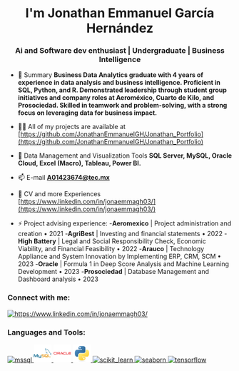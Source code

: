 <h1 align="center">I'm Jonathan Emmanuel García Hernández</h1>
<h3 align="center">Ai and Software dev enthusiast | Undergraduate | Business Intelligence</h3>

- 💬 Summary **Business Data Analytics graduate with 4 years of experience in data analysis and business intelligence. Proficient in SQL, Python, and R. Demonstrated leadership through student group initiatives and company roles at Aeroméxico, Cuarto de Kilo, and Prosociedad. Skilled in teamwork and problem-solving, with a strong focus on leveraging data for business impact.**

- 👨‍💻 All of my projects are available at [https://github.com/JonathanEmmanuelGH/Jonathan_Portfolio](https://github.com/JonathanEmmanuelGH/Jonathan_Portfolio)

- 🧬 Data Management and Visualization Tools **SQL Server, MySQL, Oracle Cloud, Excel (Macro), Tableau, Power BI.**

- 📫 E-mail **A01423674@tec.mx**

- 📄 CV and more Experiences [https://www.linkedin.com/in/jonaemmagh03/](https://www.linkedin.com/in/jonaemmagh03/)

- ⚡ Project advising experience: 
-**Aeromexico** | Project administration and creation • 2021
-**AgriBest** | Investing and financial statements • 2022
-**High Battery** | Legal and Social Responsibility Check, Economic Viability, and Financial Feasibility • 2022
-**Arauco** | Technology Appliance and System Innovation by Implementing ERP, CRM, SCM • 2023
-**Oracle** | Formula 1 in Deep Score Analysis and Machine Learning Development • 2023
-**Prosociedad** | Database Management and Dashboard analysis • 2023

<h3 align="left">Connect with me:</h3>
<p align="left">
<a href="https://linkedin.com/in/https://www.linkedin.com/in/jonaemmagh03/" target="blank"><img align="center" src="https://raw.githubusercontent.com/rahuldkjain/github-profile-readme-generator/master/src/images/icons/Social/linked-in-alt.svg" alt="https://www.linkedin.com/in/jonaemmagh03/" height="30" width="40" /></a>
</p>

<h3 align="left">Languages and Tools:</h3>
<p align="left"> <a href="https://www.microsoft.com/en-us/sql-server" target="_blank" rel="noreferrer"> <img src="https://www.svgrepo.com/show/303229/microsoft-sql-server-logo.svg" alt="mssql" width="40" height="40"/> </a> <a href="https://www.mysql.com/" target="_blank" rel="noreferrer"> <img src="https://raw.githubusercontent.com/devicons/devicon/master/icons/mysql/mysql-original-wordmark.svg" alt="mysql" width="40" height="40"/> </a> <a href="https://www.oracle.com/" target="_blank" rel="noreferrer"> <img src="https://raw.githubusercontent.com/devicons/devicon/master/icons/oracle/oracle-original.svg" alt="oracle" width="40" height="40"/> </a> <a href="https://www.python.org" target="_blank" rel="noreferrer"> <img src="https://raw.githubusercontent.com/devicons/devicon/master/icons/python/python-original.svg" alt="python" width="40" height="40"/> </a> <a href="https://scikit-learn.org/" target="_blank" rel="noreferrer"> <img src="https://upload.wikimedia.org/wikipedia/commons/0/05/Scikit_learn_logo_small.svg" alt="scikit_learn" width="40" height="40"/> </a> <a href="https://seaborn.pydata.org/" target="_blank" rel="noreferrer"> <img src="https://seaborn.pydata.org/_images/logo-mark-lightbg.svg" alt="seaborn" width="40" height="40"/> </a> <a href="https://www.tensorflow.org" target="_blank" rel="noreferrer"> <img src="https://www.vectorlogo.zone/logos/tensorflow/tensorflow-icon.svg" alt="tensorflow" width="40" height="40"/> </a> </p>

